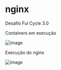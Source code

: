 # nginx
Desafio Ful Cycle 3.0

Containers em execução

![image](https://github.com/user-attachments/assets/597eda77-7aff-448a-958d-9902a0186a9a)


Execução do nginx

![image](https://github.com/user-attachments/assets/18e69a8f-7d32-402a-8363-58124aa66890)
